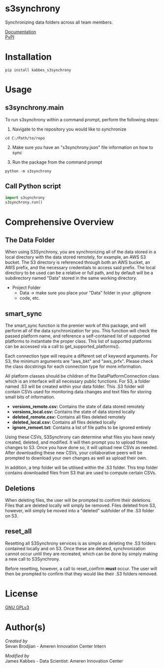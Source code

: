 # s3synchrony
Synchronizing data folders across all team members.

[Documentation](https://jameskabbes.github.io/s3synchrony)<br>
[PyPI](https://pypi.org/project/kabbes-s3synchrony)

# Installation
```
pip install kabbes_s3synchrony
```

# Usage

## s3synchrony.__main__
To run s3synchrony within a command prompt, perform the following steps:

1. Navigate to the repository you would like to synchronize
```
cd C:/Path/to/repo
```

2. Make sure you have an "s3synchrony.json" file information on how to sync

3. Run the package from the command prompt
```
python -m s3synchrony
```

## Call Python script

```python
import s3synchrony
s3synchrony.run()
```


# Comprehensive Overview

## The Data Folder

When using S3Synchrony, you are synchronizing all of the data stored in a local directory with the data stored remotely, for example, an AWS S3 bucket. The S3 directory is referenced through both an AWS bucket, an AWS prefix, and the necessary credentials to access said prefix. The local directory to be used can be a relative or full path, and by default will be a subdirectory named "Data" stored in the same working directory.

- Project Folder
  - Data -> make sure you place your "Data" folder in your .gitignore
  - code, etc.

## smart_sync

The smart_sync function is the premier work of this package, and will perform all of the data synchronization for you. This function will check the passed platform name, and reference a self-contained list of supported platforms to instantiate the proper class. This list of supported platforms can be accessed via a call to get_supported_platforms().

Each connection type will require a different set of keyword arguments. For S3, the minimum arguments are "aws_bkt" and "aws_prfx". Please check the class docstrings for each connection type for more information.

All platform classes should be children of the DataPlatformConnection class which is an interface will all necessary public functions. For S3, a folder named .S3 will be created within your data folder. This .S3 folder will contain CSVs used for monitoring data changes and text files for storing small bits of information.

- **versions_remote.csv:** Contains the state of data stored remotely
- **versions_local.csv:** Contains the state of data stored locally
- **deleted_remote.csv:** Contains all files deleted remotely
- **deleted_local.csv:** Contains all files deleted locally
- **ignore_remoet.txt:** Contains a list of file paths to be ignored entirely

Using these CSVs, S3Synchrony can determine what files you have newly created, deleted, and modified. It will then prompt you to upload these changes to S3. Once you have done so, it will upload new CSVs as needed. After downloading these new CSVs, your collaborative peers will be prompted to download your own changes as well as upload their own.

In addition, a tmp folder will be utilised within the .S3 folder. This tmp folder contains downloaded files from S3 that are used to compute certain CSVs.

## Deletions

When deleting files, the user will be prompted to confirm their deletions. Files that are deleted locally will simply be removed. Files deleted from S3, however, will simply be moved into a "deleted" subfolder of the .S3 folder on S3.


## reset_all

Resetting all S3Synchrony services is as simple as deleting the .S3 folders contained locally and on S3. Once these are deleted, synchronization cannot occur until they are recreated, which can be done by simply making a new call to S3Synchrony.

Before resetting, however, a call to reset_confirm **must** occur. The user will then be prompted to confirm that they would like their .S3 folders removed.

# License
[GNU GPLv3](https://www.gnu.org/licenses/)


# Author(s)

*Created by*<br>
Sevan Brodjian - Ameren Innovation Center Intern

*Modified by*<br>
James Kabbes - Data Scientist: Ameren Innovation Center